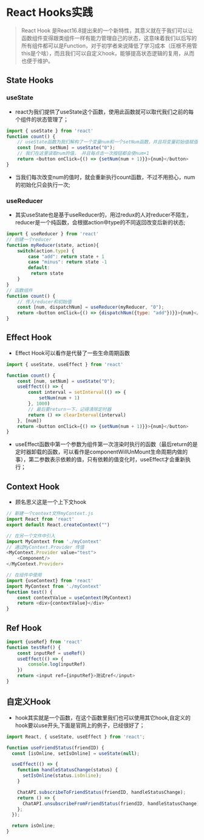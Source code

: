 # React Hooks实践

> React Hook 是React16.8提出来的一个新特性，其意义就在于我们可以让函数组件变得跟类组件一样有能力管理自己的状态，这意味着我们以后写的所有组件都可以是Function，对于初学者来说降低了学习成本（压根不用管this是个啥），而且我们可以自定义hook，能够提高状态逻辑的复用，从而也便于维护。

<!-- more -->
## State Hooks
### useState
* react为我们提供了useState这个函数，使用此函数就可以取代我们之前的每个组件的状态管理了；
```javascript
import { useState } from 'react'
function count() {
    // useState函数为我们解构了一个变量num和一个setNum函数，并且将变量初始值赋值为“0”
    const [num, setNum] = useState("0");
    // 我们在这里读取num的值， 并且每点击一次按钮都会使num+1
    return <button onClick={() => {setNum(num + 1)}}>{num}</button>
}
```
* 当我们每次改变num的值时，就会重新执行count函数，不过不用担心，num的初始化只会执行一次;

### useReducer
* 其实useState也是基于useReducer的，用过redux的人对reducer不陌生，reducer是一个纯函数，会根据action中type的不同返回改变后新的状态;
```JavaScript
import { useReducer } from 'react'
// 创建一个reducer
function myReducer(state, action){
    switch(action.type) {
        case "add": return state + 1
        case "minus": return state -1
        default:
         return state
    }
}
// 函数组件 
function count() {
    // 传入reducer和初始值
    const [num, dispatchNum] = useReducer(myReducer, "0");
    return <button onClick={() => {dispatchNum({type: "add"})}}>{num}</button>
}
```
## Effect Hook
* Effect Hook可以看作是代替了一些生命周期函数
```javascript
import { useState, useEffect } from 'react'

function count() {
    const [num, setNum] = useState("0");
    useEffect(() => {
        const interval = setInterval(() => {
            setNum(num + 1)
        }, 1000)
        // 最后要return一下，记得清除定时器
        return () => clearInterval(interval)
    }, [num])
    return <button onClick={() => {setNum(num + 1)}}>{num}</button>
}
```
* useEffect函数中第一个参数为组件第一次渲染时执行的函数（最后return的是定时器卸载的函数，可以看作是componentWillUnMount生命周期内做的事），第二参数表示依赖的值，只有依赖的值变化时，useEffect才会重新执行；

## Context Hook
* 顾名思义这是一个上下文hook

```javascript
// 新建一个context文件myContext.js
import React from 'react'
export default React.createContext("")
```
```javascript
// 在另一个文件中引入
import MyContext from './myContext'
// 通过MyContext.Provider 传值
<MyContext.Provider value="test">
    <Component/>
</MyContext.Provider>
```
```javascript
// 在组件中使用
import {useContext} from 'react'
import MyContext from './myContext'
function test() {
    const contextValue = useContext(MyContext)
    return <div>{contextValue}</div>
}
```
## Ref Hook
```javascript
import {useRef} from 'react'
function testRef() {
    const inputRef = useRef()
    useEffect(() => {
        console.log(inputRef)
    })
    return <input ref={inputRef}>测试ref</input>
}
```
## 自定义Hook
* hook其实就是一个函数，在这个函数里我们也可以使用其它hook,自定义的hook要以use开头,下面是官网上的例子，已经很好了；
```javascript
import React, { useState, useEffect } from 'react';

function useFriendStatus(friendID) {
  const [isOnline, setIsOnline] = useState(null);

  useEffect(() => {
    function handleStatusChange(status) {
      setIsOnline(status.isOnline);
    }

    ChatAPI.subscribeToFriendStatus(friendID, handleStatusChange);
    return () => {
      ChatAPI.unsubscribeFromFriendStatus(friendID, handleStatusChange);
    };
  });

  return isOnline;
}
```


